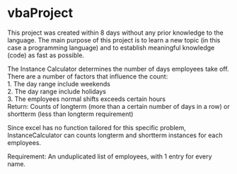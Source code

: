 # vbaProject
This project was created within 8 days without any prior knowledge to the language. The main purpose of this project is to learn a new topic (in this case a programming language) and to establish meaningful knowledge (code) as fast as possible.            
      
The Instance Calculator determines the number of days employees take off. There are a number of factors that influence the count:        
    1. The day range include weekends  
    2. The day range include holidays    
    3. The employees normal shifts exceeds certain hours  
Return: Counts of longterm (more than a certain number of days in a row) or shortterm (less than longterm requirement)  
    
Since excel has no function tailored for this specific problem, InstanceCalculator can counts longterm and shortterm instances for each employees.      
  
Requirement: An unduplicated list of employees, with 1 entry for every name.    
  
